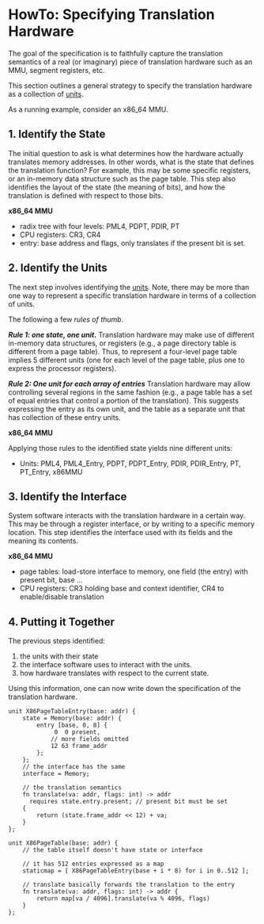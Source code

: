 # HowTo: Specifying Translation Hardware

The goal of the specification is to faithfully capture the translation semantics of
a real (or imaginary) piece of translation hardware such as an MMU, segment registers, etc.

This section outlines a general strategy to specify the translation hardware as
a collection of [units](parser/units.md).

As a running example, consider an x86_64 MMU.

## 1. Identify the State

The initial question to ask is what determines how the hardware actually translates memory
addresses. In other words, what is the state that defines the translation function?
For example, this may be some specific registers, or an in-memory data structure
such as the page table. This step also identifies the layout of the state (the meaning of bits),
and how the translation is defined with respect to those bits.

**x86_64 MMU**
 - radix tree with four levels: PML4, PDPT, PDIR, PT
 - CPU registers: CR3, CR4
 - entry: base address and flags, only translates if the present bit is set.


## 2. Identify the Units

The next step involves identifying the [units](parser/units.md). Note, there may
be more than one way to represent a specific translation hardware in terms of a collection
of units.

The following a few *rules of thumb*.

***Rule 1: one state, one unit.***
Translation hardware may make use of different in-memory data structures, or registers (e.g.,
a page directory table is different from a page table). Thus, to represent a four-level
page table implies 5 different units (one for each level of the page table, plus one to
express the processor registers).

***Rule 2: One unit for each array of entries***
Translation hardware may allow controlling several regions in the same fashion (e.g.,
a page table has a set of equal entries that control a portion of the translation).
This suggests expressing the entry as its own unit, and the table as a separate unit
that has collection of these entry units.

**x86_64 MMU**

Applying those rules to the identified state yields nine different units:

 - Units: PML4, PML4_Entry, PDPT, PDPT_Entry, PDIR, PDIR_Entry, PT, PT_Entry, x86MMU


## 3. Identify the Interface

System software interacts with the translation hardware in a certain way. This may be through
a register interface, or by writing to a specific memory location. This step identifies
the interface used with its fields and the meaning its contents.

**x86_64 MMU**
 - page tables: load-store interface to memory, one field (the entry) with present bit, base ...
 - CPU registers: CR3 holding base and context identifier, CR4 to enable/disable translation

## 4. Putting it Together

The previous steps identified:

 1. the units with their state
 2. the interface software uses to interact with the units.
 3. how hardware translates with respect to the current state.

Using this information, one can now write down the specification of the translation
hardware.

```vrs
unit X86PageTableEntry(base: addr) {
    state = Memory(base: addr) {
        entry [base, 0, 8] {
             0  0 present,
            // more fields omitted
            12 63 frame_addr
        };
    };
    // the interface has the same
    interface = Memory;

    // the translation semantics
    fn translate(va: addr, flags: int) -> addr
      requires state.entry.present; // present bit must be set
    {
        return (state.frame_addr << 12) + va;
    }
};

unit X86PageTable(base: addr) {
    // the table itself doesn't have state or interface

    // it has 512 entries expressed as a map
    staticmap = [ X86PageTableEntry(base + i * 8) for i in 0..512 ];

    // translate basically forwards the translation to the entry
    fn translate(va: addr, flags: int) -> addr {
        return map[va / 4096].translate(va % 4096, flags)
    }
};
```